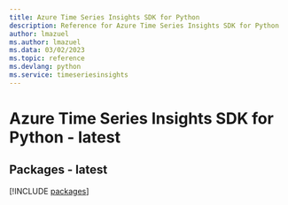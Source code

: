 ```yaml
---
title: Azure Time Series Insights SDK for Python
description: Reference for Azure Time Series Insights SDK for Python
author: lmazuel
ms.author: lmazuel
ms.data: 03/02/2023
ms.topic: reference
ms.devlang: python
ms.service: timeseriesinsights
---
```

# Azure Time Series Insights SDK for Python - latest
## Packages - latest
[!INCLUDE [packages](time-series-insights-index.md)]